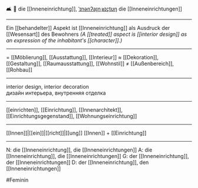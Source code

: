 🛋️ 🔴 die [[Inneneinrichtung]], [ˈɪnənʔaɪ̯nˌʁɪçtʊŋ](https://youglish.com/pronounce/Inneneinrichtung/german)
die [[Inneneinrichtungen]]

---
Ein [[behandelter]] Aspekt ist [[Inneneinrichtung]] als Ausdruck der [[Wesensart]] des Bewohners
*(A [[treated]] aspect is [[interior design]] as an expression of the inhabitant's [[character]].)*

---
= [[Möblierung]], [[Ausstattung]], [[Interieur]]
≈ [[Dekoration]], [[Gestaltung]], [[Raumausstattung]], [[Wohnstil]]
≠ [[Außenbereich]], [[Rohbau]]

---
interior design, interior decoration  
дизайн интерьера, внутренняя отделка

---
[[einrichten]], [[Einrichtung]], [[Innenarchitekt]], [[Einrichtungsgegenstand]], [[Wohnungseinrichtung]]

---
[[Innen]]|[[ein]]|[[richt]]|[[ung]]
[[Innen]] + [[Einrichtung]]


---
N: die [[Inneneinrichtung]], die [[Inneneinrichtungen]]
A: die [[Inneneinrichtung]], die [[Inneneinrichtungen]]
G: der [[Inneneinrichtung]], der [[Inneneinrichtungen]]
D: der [[Inneneinrichtung]], den [[Inneneinrichtungen]]

#Feminin 
